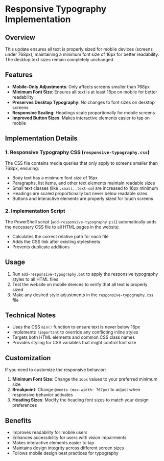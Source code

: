 # Responsive Typography Implementation

## Overview

This update ensures all text is properly sized for mobile devices (screens under 768px), maintaining a minimum font size of 16px for better readability. The desktop text sizes remain completely unchanged.

## Features

- **Mobile-Only Adjustments**: Only affects screens smaller than 768px
- **Minimum Font Size**: Ensures all text is at least 16px on mobile for better readability
- **Preserves Desktop Typography**: No changes to font sizes on desktop screens
- **Responsive Scaling**: Headings scale proportionally for mobile screens
- **Improved Button Sizes**: Makes interactive elements easier to tap on mobile

## Implementation Details

### 1. Responsive Typography CSS (`responsive-typography.css`)

The CSS file contains media queries that only apply to screens smaller than 768px, ensuring:

- Body text has a minimum font size of 16px
- Paragraphs, list items, and other text elements maintain readable sizes
- Small text classes (like `.small`, `.text-sm`) are increased to 16px minimum
- Headings are scaled proportionally but never below readable sizes
- Buttons and interactive elements are properly sized for touch screens

### 2. Implementation Script

The PowerShell script (`add-responsive-typography.ps1`) automatically adds the necessary CSS file to all HTML pages in the website:

- Calculates the correct relative path for each file
- Adds the CSS link after existing stylesheets
- Prevents duplicate additions

## Usage

1. Run `add-responsive-typography.bat` to apply the responsive typography styles to all HTML files
2. Test the website on mobile devices to verify that all text is properly sized
3. Make any desired style adjustments in the `responsive-typography.css` file

## Technical Notes

- Uses the CSS `min()` function to ensure text is never below 16px
- Implements `!important` to override any conflicting inline styles
- Targets both HTML elements and common CSS class names
- Provides styling for CSS variables that might control font size

## Customization

If you need to customize the responsive behavior:

1. **Minimum Font Size**: Change the `16px` values to your preferred minimum size
2. **Breakpoint**: Change `@media (max-width: 767px)` to adjust when responsive behavior activates
3. **Heading Sizes**: Modify the heading font sizes to match your design preferences

## Benefits

- Improves readability for mobile users
- Enhances accessibility for users with vision impairments
- Makes interactive elements easier to tap
- Maintains design integrity across different screen sizes
- Follows mobile design best practices for typography 